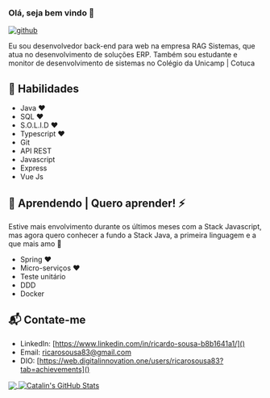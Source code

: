### Olá, seja bem vindo 👋

[![github](https://img.shields.io/badge/Follow-4-4183C4?logo=github&style=social)]()

Eu sou desenvolvedor back-end para web na empresa RAG Sistemas, que atua no desenvolvimento de soluções ERP. Também sou estudante e monitor de desenvolvimento de sistemas no Colégio da Unicamp | Cotuca
## 🚀 Habilidades
 - Java ❤️
 - SQL ❤️
 - S.O.L.I.D ❤️
 - Typescript ❤️
 - Git
 - API REST
 - Javascript 
 - Express 
 - Vue Js  

## 📕 Aprendendo | Quero aprender! ⚡  
Estive mais envolvimento durante os últimos meses com a Stack Javascript, mas agora quero conhecer a fundo a Stack Java, a primeira linguagem e a que mais amo 🚀

- Spring ❤️
- Micro-serviços ❤️ 
- Teste unitário
- DDD
- Docker

## 📬 Contate-me
- LinkedIn: [https://www.linkedin.com/in/ricardo-sousa-b8b1641a1/]()
- Email: [ricarosousa83@gmail.com]()
- DIO: [https://web.digitalinnovation.one/users/ricarosousa83?tab=achievements]()

<a href="https://github.com/Sousa83/Sousa83">
  <img align="center" src="https://github-readme-stats.vercel.app/api/top-langs/?username=Sousa83&title_color=ffffff&text_color=c9cacc&icon_color=2bbc8a&bg_color=1d1f21" />
</a>

<a href="https://github.com/Sousa83/Sousa83">
  <img align="center" src="https://github-readme-stats.vercel.app/api?username=Sousa83&show_icons=true&line_height=27&count_private=true&title_color=ffffff&text_color=c9cacc&icon_color=2bbc8a&bg_color=1d1f21" alt="Catalin's GitHub Stats" />
</a>
